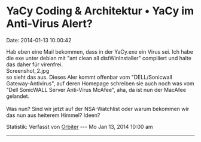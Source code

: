 YaCy Coding & Architektur • YaCy im Anti-Virus Alert?
=====================================================

Date: 2014-01-13 10:00:42

Hab eben eine Mail bekommen, dass in der YaCy.exe ein Virus sei. Ich
habe die exe unter debian mit \"ant clean all distWinInstaller\"
compiliert und halte das daher für virenfrei.\
Screenshot\_2.jpg\
so sieht das aus. Dieses Aler kommt offenbar vom \"DELL/Sonicwall
Gateway-Antivirus\", auf deren Homepage schreiben sie auch noch was vom
\"Dell SonicWALL Server Anti-Virus McAfee\", aha, da ist nun der MacAfee
gelandet.\
\
Was nun? Sind wir jetzt auf der NSA-Watchlist oder warum bekommen wir
das nun aus heiterem Himmel? Ideen?

Statistik: Verfasst von
[Orbiter](http://forum.yacy-websuche.de/memberlist.php?mode=viewprofile&u=2)
--- Mo Jan 13, 2014 10:00 am

------------------------------------------------------------------------
